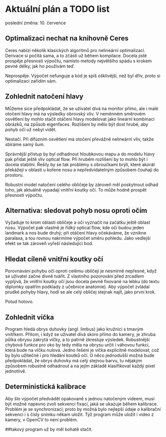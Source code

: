# Aktuální plán a TODO list

poslední změna: 10. července

## Optimalizaci nechat na knihovně Ceres
Ceres nabízí několik klasických algoritmů pro nelineární optimalizaci. Derivace si počítá sama, a to zčásti už během kompilace. Docela jistě prospěje přesnosti výpočtu, namísto metody největšího spádu s krokem pevné délky, jak ho používám teď.

Neprospěje. Výpočet nefunguje a kód je spíš ošklivější, než byl dřív, proto si optimalizaci zařídím sám.

## Zohlednit natočení hlavy
Můžeme sice předpokládat, že se uživatel dívá na monitor přímo, ale i malé otočení hlavy má na výsledky obrovský vliv. V neměnném směrovém osvětlení by mohlo stačit otáčení hlavy modelovat jako lineární kombinaci obrázků, na způsob eigenfaces. Rozlišení by mělo být dost hrubé, aby pohyb očí už nebyl vidět.

Nestačí. Při difúzním osvětlení má otočení převážně nelineární vliv, takže sbíráme samý šum.

Správnější přístup by byl odhadnout hloubkovou mapu a do modelu hlavy pak přidat ještě vliv optical flow. Při hrubém rozlišení by to mohlo být i docela stabilní. Řešily by se tak problémy s obroučkami brýlí, které akorát překážejí v oblasti u kořene nosu a nepředvídatelným způsobem čouhají do prostoru.

Robustní model natočení celého obličeje by zároveň měl poskytnout odhad toho, jak aktuálně vypadají vnitřní koutky očí. To může hodně prospět přesnosti výpočtu.

## Alternativa: sledovat pohyb nosu oproti očím
Vyžaduje to krom oblasti obličeje a očí vyznačit na začátku ještě oblast nosu. Výpočet pak vlastně je řídký optical flow, kde oči budou jeden landmark a nos bude druhý; při otáčení hlavy očekáváme, že vznikne paralaxa, a tou rovnou nakrmíme výpočet směru pohledu. Jako vedlejší efekt se tak zároveň vyřeší následující bod.

## Hledat cíleně vnitřní koutky očí
Porovnávání pohybu očí oproti celému obličeji je nesmírně nepřesné, když se uživatel začne divně tvářit. Z vlastního pozorování před zrcadlem vyplývá, že vnitřní koutky očí jsou docela pevně fixované na lebku (do textu diplomky opatřím podklady z učebnice anatomie). Aby výpočet zvládal prudké pohyby hlavy, hodí se ale celý obličej stejnak najít, jako první krok.

Potud hotovo.

## Zohlednit víčka
Program hledá obrys duhovky (angl. limbus) jako kružnici s tmavým vnitřkem. Přitom, i když se uživatel dívá skoro přímo do kamery, je zhruba půlka obrysu zakrytá víčky, a to patrně zkresluje výsledek. Robustnější chybová funkce pro oko by tedy měla na obrysu určit i váhovou funkci, která bude na víčku nulová. Jedno řešení je víčka explicitně modelovat, což by bylo užitečné i pro hledání koutků očí. O něco jednodušší možná bude předpokládat, že obrys duhovky má celý stejnou barvu, tu nějakým způsobem robustně odhadnout a na jejím základě klasifikovat každý pixel jednotlivě.

## Deterministická kalibrace
Aby šlo výpočet předvádět opakovaně s jednou natočeným videem, musí být možné napevno zvoli sekvenci fixací, jaká se ukazuje během kalibrace. Problém je se synchronizací; proto by možná bylo nejlepší údaje o kalibrační sekvenci i s čísly snímku někam uložit. Týž program může uložit i video z kamery, v OpenCV to není problém.

##takový program už by měl bohatě stačit.
